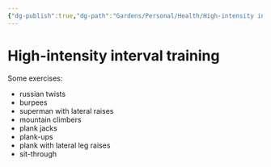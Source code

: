 ```yaml
---
{"dg-publish":true,"dg-path":"Gardens/Personal/Health/High-intensity interval training.md","permalink":"/gardens/personal/health/high-intensity-interval-training/","tags":["health","fitness"],"noteIcon":"1"}
---
```



# High-intensity interval training
Some exercises:
- russian twists
- burpees
- superman with lateral raises
- mountain climbers
- plank jacks
- plank-ups
- plank with lateral leg raises
- sit-through